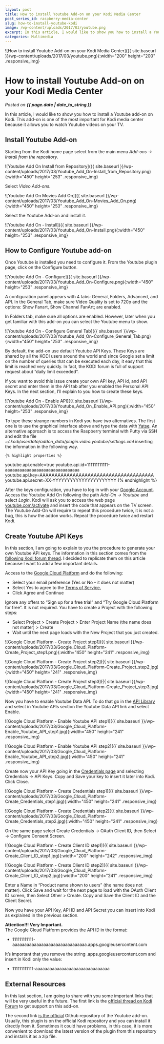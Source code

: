 ```yaml
---
layout: post
title: How to install Youtube Add-on on your Kodi Media Center
post_series_id: raspberry-media-center
slug: how-to-install-youtube-kodi
image: /wp-content/uploads/2017/03/youtube.png
excerpt: In this article, I would like to show you how to install a Youtube add-on on Kodi. This allows you to watch Youtube videos on your TV.
categories: Multimedia
---
```


![How to install Youtube Add-on on your Kodi Media Center]({{ site.baseurl }}/wp-content/uploads/2017/03/youtube.png){:width="200" height="200" .responsive_img}

# How to install Youtube Add-on on your Kodi Media Center
_Posted on **{{ page.date | date_to_string }}**_

In this article, I would like to show you how to install a Youtube add-on on Kodi. This add-on is one of the most important for Kodi media center because it allows you to watch Youtube videos on your TV.

## Install Youtube Add-on

Starting from the Kodi home page select from the main menu *Add-ons -&gt; Install from the repository*.

![Youtube Add On Install from Repository]({{ site.baseurl }}/wp-content/uploads/2017/03/Youtube_Add_On-Install_from_Repository.png){:width="450" height="253" .responsive_img}

Select _Video Add-ons_.

![Youtube Add On Movies Add On]({{ site.baseurl }}/wp-content/uploads/2017/03/Youtube_Add_On-Movies_Add_On.png){:width="450" height="253" .responsive_img}

Select the Youtube Add-on and install it.

![Youtube Add On - Install]({{ site.baseurl }}/wp-content/uploads/2017/03/Youtube_Add_On-Install.png){:width="450" height="253" .responsive_img}

## How to Configure Youtube add-on

Once Youtube is installed you need to configure it. From the Youtube plugin page, click on the Configure button.

![Youtube Add On - Configure]({{ site.baseurl }}/wp-content/uploads/2017/03/Youtube_Add_On-Configure.png){:width="450" height="253" .responsive_img}

A configuration panel appears with 4 tabs: General, Folders, Advanced, and API. In the General Tab, make sure Video Quality is set to 720p and the options: Show Fanart, Show Channel FanArt; are enabled.

In Folders tab, make sure all options are enabled. However, later when you get familiar with this add-on you can select the Youtube menu to show.

![Youtube Add On - Configure General Tab]({{ site.baseurl }}/wp-content/uploads/2017/03/Youtube_Add_On-Configure_General_Tab.png){:width="450" height="253" .responsive_img}

By default, the add-on use default Youtube API Keys. These Keys are shared by all the KODI users around the world and since Google set a limit on the number of queries that can be executed each day, it easy that this limit is reached very quickly. In fact, the KODI forum is full of support request about “daily limit exceeded”.

If you want to avoid this issue create your own API key, API id, and API secret and enter them in the API tab after you enabled the Personal API Keys. In the next section, I’ll explain to you how to create these keys.

![Youtube Add On - Enable API]({{ site.baseurl }}/wp-content/uploads/2017/03/Youtube_Add_On_Enable_API.png){:width="450" height="253" .responsive_img}

To type these strange numbers in Kodi you have two alternatives. The first one is to use the graphical interface above and type the data with [Yatse](https://play.google.com/store/apps/details?id=org.leetzone.android.yatsewidgetfree&hl=it). An alternative approach is to access the Raspberry terminal with Putty via SSH and edit the file _~/.kodi/userdata/addon\_data/plugin.video.youtube/settings.xml_ inserting the information in the following way.

    {% highlight properties %}
youtube.api.enable=true
youtube.api.id=111111111111-aaaaaaaaaaaaaaaaaaaaaaaaaaaaaaa
youtube.api.key=AAAAAAAAAAAAAAAAAAAAAAAAAAAAAAAAAAAAAA
youtube.api.secret=XX-YYYYYYYYYYYYYYYYYYYYYY
    {% endhighlight %}

After the keys configuration, you have to log in with your [Google Account](https://myaccount.google.com/).  Access the Youtube Add On following the path _Add-On -> Youtube_ and select _Login_. Kodi will ask you to access the web page [youtube.com/activate](https://www.youtube.com/activate) and insert the code that appears on the TV screen. The Youtube Add-On will require to repeat this procedure twice, it is not a bug, this is how the addon works. Repeat the procedure twice and restart Kodi.

## Create Youtube API Keys

In this section, I am going to explain to you the procedure to generate your own Youtube API keys. The information in this section comes from the [following Kodi forum thread](https://forum.kodi.tv/showthread.php?tid=267160). I decided to replicate them on this article because I want to add a few important details.

Access to the [Google Cloud Platform](https://console.cloud.google.com/) and do the following:

- Select your email preference (Yes or No – it does not matter)
- Select Yes to agree to the [Terms of Service.](https://console.cloud.google.com/terms)
- Click Agree and Continue

Ignore any offers to “Sign up for a free trial” and “Try Google Cloud Platform for free”. It is not required. You have to create a Project with the following steps:

- Select Project > Create Project > Enter Project Name (the name does not matter) > Create
- Wait until the next page loads with the New Project that you just created.

![Google Cloud Platform - Create Project step1]({{ site.baseurl }}/wp-content/uploads/2017/03/Google_Cloud_Platform-Create_Project_step1.png){:width="450" height="241" .responsive_img}

![Google Cloud Platform - Create Project step2]({{ site.baseurl }}/wp-content/uploads/2017/03/Google_Cloud_Platform-Create_Project_step2.jpg){:width="450" height="241" .responsive_img}

![Google Cloud Platform - Create Project step3]({{ site.baseurl }}/wp-content/uploads/2017/03/Google_Cloud_Platform-Create_Project_step3.jpg){:width="450" height="241" .responsive_img}

Now you have to enable Youtube Data API. To do that go in the [API Library](https://console.developers.google.com/apis/library) and select in Youtube APIs section the Youtube Data API link and select Enable.

![Google Cloud Platform - Enable Youtube API step1]({{ site.baseurl }}/wp-content/uploads/2017/03/Google_Cloud_Platform-Enable_Youtube_API_step1.jpg){:width="450" height="241" .responsive_img}

![Google Cloud Platform - Enable Youtube API step2]({{ site.baseurl }}/wp-content/uploads/2017/03/Google_Cloud_Platform-Enable_Youtube_API_step2.jpg){:width="450" height="241" .responsive_img}

Create now your API Key going in the [Credentials page](https://console.cloud.google.com/apis/credentials) and selecting Credentials -> API Keys. Copy and Save your key to insert it later into Kodi. Click Close.

![Google Cloud Platform - Create Credentials step1]({{ site.baseurl }}/wp-content/uploads/2017/03/Google_Cloud_Platform-Create_Credentials_step1.jpg){:width="450" height="241" .responsive_img}

![Google Cloud Platform - Create Credentials step2]({{ site.baseurl }}/wp-content/uploads/2017/03/Google_Cloud_Platform-Create_Credentials_step2.jpg){:width="450" height="241" .responsive_img}

On the same page select Create Credentials -> OAuth Client ID, then Select -> Configure Consent Screen.

![Google Cloud Platform - Create Client ID step1]({{ site.baseurl }}/wp-content/uploads/2017/03/Google_Cloud_Platform-Create_Client_ID_step1.jpg){:width="200" height="242" .responsive_img}

![Google Cloud Platform - Create Client ID step2]({{ site.baseurl }}/wp-content/uploads/2017/03/Google_Cloud_Platform-Create_Client_ID_step2.jpg){:width="200" height="241" .responsive_img}

Enter a Name in “Product name shown to users” (the name does not matter). Click Save and wait for the next page to load with the OAuth Client ID screen, then Select Other > Create. Copy and Save the Client ID and the Client Secret.

Now you have your API Key, API ID and API Secret you can insert into Kodi as explained in the previous section.

**Attention!!! Very Important.**  
The Google Cloud Platform provides the API ID in the format:

- 111111111111-aaaaaaaaaaaaaaaaaaaaaaaaaaaaaaa.apps.googleusercontent.com

It’s important that you remove the string .apps.googleusercontent.com and insert in Kodi only the value:

- 111111111111-aaaaaaaaaaaaaaaaaaaaaaaaaaaaaaa

## External Resources

In this last section, I am going to share with you some important links that will be very useful in the future. The first link is the [official thread on Kodi Forum](https://forum.kodi.tv/showthread.php?tid=267160) to get support on this add-on.

The second link [is the official](https://github.com/Kolifanes/plugin.video.youtube/releases) Github repository of the Youtube add-on. Usually, this plugin is on the official Kodi repository and you can install it directly from it. Sometimes it could have problems, in this case, it is more convenient to download the latest version of the plugin from this repository and installs it as a zip file.
